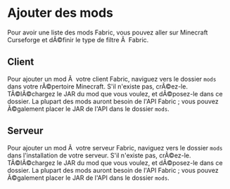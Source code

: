 # Ajouter des mods

Pour avoir une liste des mods Fabric, vous pouvez aller sur Minecraft
Curseforge et dÃ©finir le type de filtre Ã  Fabric.

## Client

Pour ajouter un mod Ã  votre client Fabric, naviguez vers le dossier
`mods` dans votre rÃ©pertoire Minecraft. S'il n'existe pas, crÃ©ez-le.
TÃ©lÃ©chargez le JAR du mod que vous voulez, et dÃ©posez-le dans ce
dossier. La plupart des mods auront besoin de l'API Fabric ; vous pouvez
Ã©galement placer le JAR de l'API dans le dossier `mods`.

## Serveur

Pour ajouter un mod Ã  votre serveur Fabric, naviguez vers le dossier
`mods` dans l'installation de votre serveur. S'il n'existe pas,
crÃ©ez-le. TÃ©lÃ©chargez le JAR du mod que vous voulez, et dÃ©posez-le dans
ce dossier. La plupart des mods auront besoin de l'API Fabric ; vous
pouvez Ã©galement placer le JAR de l'API dans le dossier `mods`.
